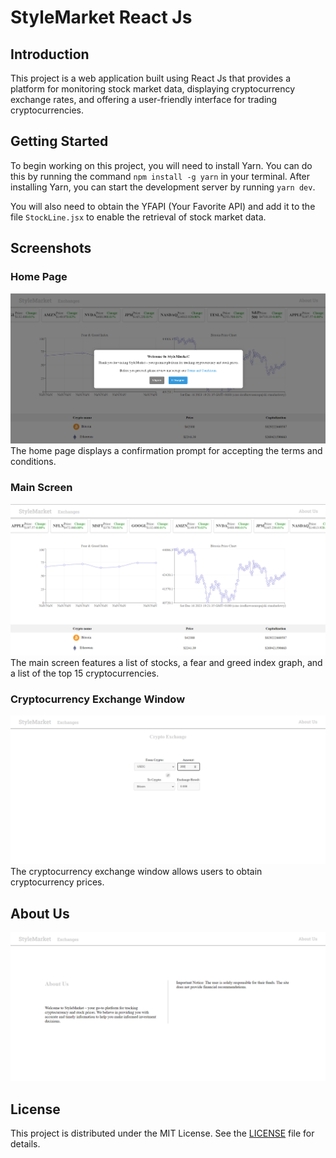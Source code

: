 # StyleMarket React Js 

## Introduction
This project is a web application built using React Js that provides a platform for monitoring stock market data, displaying cryptocurrency exchange rates, and offering a user-friendly interface for trading cryptocurrencies.

## Getting Started
To begin working on this project, you will need to install Yarn. You can do this by running the command `npm install -g yarn` in your terminal. After installing Yarn, you can start the development server by running `yarn dev`.

You will also need to obtain the YFAPI (Your Favorite API) and add it to the file `StockLine.jsx` to enable the retrieval of stock market data.

## Screenshots
### Home Page
![Home Page](https://github.com/stilist1/StyleMarket-React/blob/main/src/Screenshots/Screenshot1.png)
The home page displays a confirmation prompt for accepting the terms and conditions.

### Main Screen
![Main Screen](https://github.com/stilist1/StyleMarket-React/blob/main/src/Screenshots/ScreenShot2.png)
The main screen features a list of stocks, a fear and greed index graph, and a list of the top 15 cryptocurrencies.

### Cryptocurrency Exchange Window
![Cryptocurrency Exchange](https://github.com/stilist1/StyleMarket-React/blob/main/src/Screenshots/Screenshot3.png)
The cryptocurrency exchange window allows users to obtain cryptocurrency prices.

## About Us
![About Us](https://github.com/stilist1/StyleMarket-React/blob/main/src/Screenshots/Screenshot4.png)

## License
This project is distributed under the MIT License. See the [LICENSE](LICENSE) file for details.
